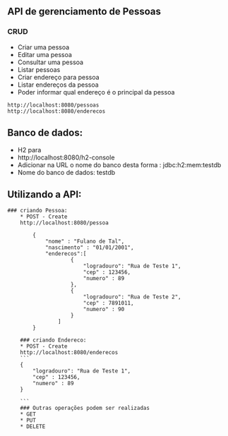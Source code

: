 <h2>API de gerenciamento de Pessoas</h2>

### CRUD
*	Criar uma pessoa
*	Editar uma pessoa
*	Consultar uma pessoa
*	Listar pessoas
*	Criar endereço para pessoa
*	Listar endereços da pessoa
*	Poder informar qual endereço é o principal da pessoa  


```
http://localhost:8080/pessoas
http://localhost:8080/enderecos
```

## Banco de dados: 
* H2 para
* http://localhost:8080/h2-console  
* Adicionar na URL o nome do banco desta forma : jdbc:h2:mem:testdb
* Nome do banco de dados: testdb



## Utilizando a API: 
    ### criando Pessoa:
        * POST - Create 
        http://localhost:8080/pessoa

```
        {
            "nome" : "Fulano de Tal",
            "nascimento" : "01/01/2001",
            "enderecos":[
                    {
                        "logradouro": "Rua de Teste 1",
                        "cep" : 123456,
                        "numero" : 89
                    },
                    {
                        "logradouro": "Rua de Teste 2",
                        "cep" : 7891011,
                        "numero" : 90
                    }
                ]
        }
```
        ### criando Endereco:
        * POST - Create 
        http://localhost:8080/enderecos
        ```
        {
            "logradouro": "Rua de Teste 1",
            "cep" : 123456,
            "numero" : 89
        }
        
        ```
        ### Outras operações podem ser realizadas 
        * GET
        * PUT
        * DELETE


